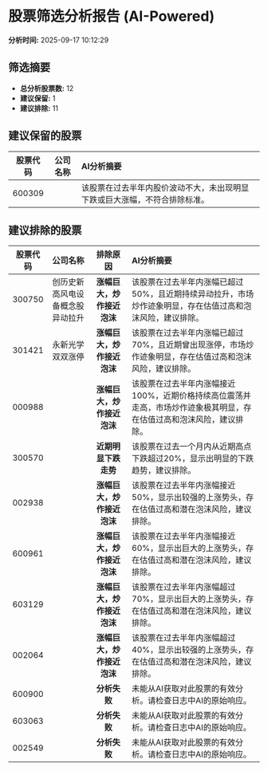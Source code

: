 # 股票筛选分析报告 (AI-Powered)

**分析时间:** 2025-09-17 10:12:29

## 筛选摘要

- **总分析股票数:** 12
- **建议保留:** 1
- **建议排除:** 11

## 建议保留的股票

| 股票代码 | 公司名称 | AI分析摘要 |
|:---:|:---:|:---|
| 600309 |  | 该股票在过去半年内股价波动不大，未出现明显下跌或巨大涨幅，不符合排除标准。 |

## 建议排除的股票

| 股票代码 | 公司名称 | 排除原因 | AI分析摘要 |
|:---:|:---:|:---:|:---|
| 300750 | 创历史新高风电设备概念股异动拉升 | **涨幅巨大，炒作接近泡沫** | 该股票在过去半年内涨幅已超过50%，且近期持续异动拉升，市场炒作迹象明显，存在估值过高和泡沫风险，建议排除。 |
| 301421 | 永新光学双双涨停 | **涨幅巨大，炒作接近泡沫** | 该股票在过去半年内涨幅已超过70%，且近期曾出现涨停，市场炒作迹象明显，存在估值过高和泡沫风险，建议排除。 |
| 000988 |  | **涨幅巨大，炒作接近泡沫** | 该股票在过去半年内涨幅接近100%，近期价格持续高位震荡并走高，市场炒作迹象极其明显，存在估值过高和泡沫风险，建议排除。 |
| 300570 |  | **近期明显下跌走势** | 该股票在过去一个月内从近期高点下跌超过20%，显示出明显的下跌趋势，建议排除。 |
| 002938 |  | **涨幅巨大，炒作接近泡沫** | 该股票在过去半年内涨幅接近50%，显示出较强的上涨势头，存在估值过高和潜在泡沫风险，建议排除。 |
| 600961 |  | **涨幅巨大，炒作接近泡沫** | 该股票在过去半年内涨幅接近60%，显示出巨大的上涨势头，存在估值过高和潜在泡沫风险，建议排除。 |
| 603129 |  | **涨幅巨大，炒作接近泡沫** | 该股票在过去半年内涨幅超过70%，显示出巨大的上涨势头，存在估值过高和潜在泡沫风险，建议排除。 |
| 002064 |  | **涨幅巨大，炒作接近泡沫** | 该股票在过去半年内涨幅超过40%，显示出较强的上涨势头，存在估值过高和潜在泡沫风险，建议排除。 |
| 600900 |  | **分析失败** | 未能从AI获取对此股票的有效分析。请检查日志中AI的原始响应。 |
| 603063 |  | **分析失败** | 未能从AI获取对此股票的有效分析。请检查日志中AI的原始响应。 |
| 002549 |  | **分析失败** | 未能从AI获取对此股票的有效分析。请检查日志中AI的原始响应。 |
